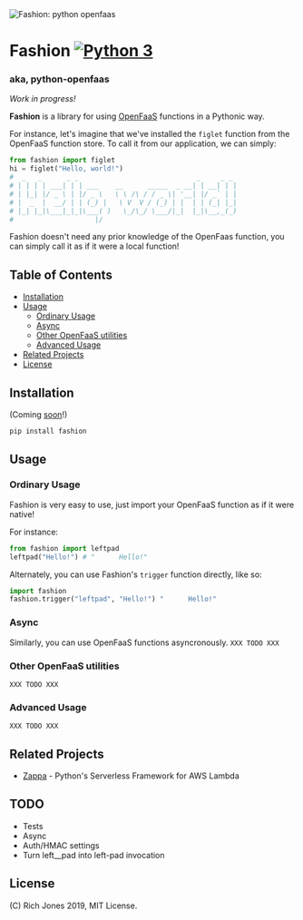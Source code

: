 <img src="https://i.imgur.com/DpAUHQv.png" alt="Fashion: python openfaas" />

# Fashion [![Python 3](https://img.shields.io/badge/Python-3-brightgreen.svg)](https://github.com/Miserlou/Fashion)
### aka, python-openfaas

_Work in progress!_

**Fashion** is a library for using [OpenFaaS](https://openfaas.com) functions in a Pythonic way.

For instance, let's imagine that we've installed the `figlet` function from the OpenFaaS function store. To call it from our application, we can simply:

```python
from fashion import figlet
hi = figlet("Hello, world!")
#  _   _      _ _                             _     _ _
# | | | | ___| | | ___    __      _____  _ __| | __| | |
# | |_| |/ _ \ | |/ _ \   \ \ /\ / / _ \| '__| |/ _` | |
# |  _  |  __/ | | (_) |   \ V  V / (_) | |  | | (_| |_|
# |_| |_|\___|_|_|\___( )   \_/\_/ \___/|_|  |_|\__,_(_)
#                    |/
```

Fashion doesn't need any prior knowledge of the OpenFaas function, you can simply call it as if it were a local function!

<!-- START doctoc generated TOC please keep comment here to allow auto update -->
<!-- DON'T EDIT THIS SECTION, INSTEAD RE-RUN doctoc TO UPDATE -->
## Table of Contents

- [Installation](#installation)
- [Usage](#usage)
  - [Ordinary Usage](#ordinary-usage)
  - [Async](#async)
  - [Other OpenFaaS utilities](#other-openfaas-utilities)
  - [Advanced Usage](#advanced-usage)
- [Related Projects](#related-projects)
- [License](#license)

<!-- END doctoc generated TOC please keep comment here to allow auto update -->

## Installation

(Coming [soon](https://github.com/pypa/warehouse/issues/6725)!)
```
pip install fashion
```

## Usage

### Ordinary Usage

Fashion is very easy to use, just import your OpenFaaS function as if it were native!

For instance:
```python
from fashion import leftpad
leftpad("Hello!") # "      Hello!"
```

Alternately, you can use Fashion's `trigger` function directly, like so:

```python
import fashion
fashion.trigger("leftpad", "Hello!") "      Hello!"
```

### Async
Similarly, you can use OpenFaaS functions asyncronously.
`XXX TODO XXX`

### Other OpenFaaS utilities
`XXX TODO XXX`

### Advanced Usage
`XXX TODO XXX`

## Related Projects
 * [Zappa](https://github.com/Miserlou/Zappa) - Python's Serverless Framework for AWS Lambda

## TODO
  * Tests
  * Async
  * Auth/HMAC settings
  * Turn left__pad into left-pad invocation

## License

(C) Rich Jones 2019, MIT License.